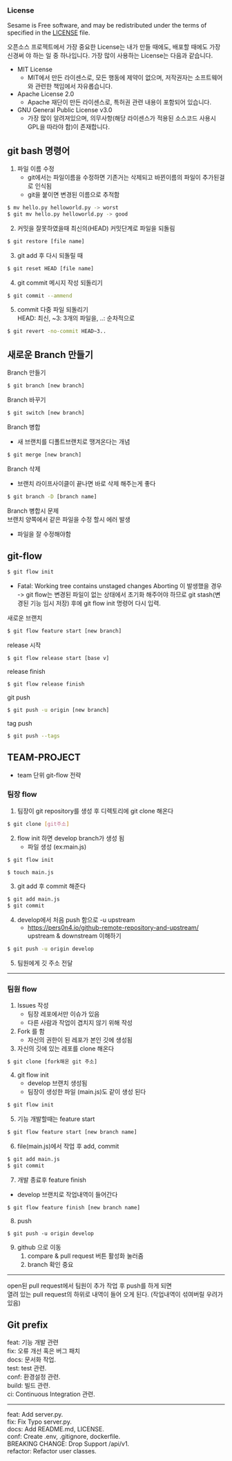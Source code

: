 ### License
Sesame is Free software, and may be redistributed under the terms of specified in the [LICENSE]() file.

오픈소스 프로젝트에서 가장 중요한 License는 내가 만들 때에도, 배포할 때에도 가장 신경써
야 하는 일 중 하나입니다.
가장 많이 사용하는 License는 다음과 같습니다.
- MIT License
   - MIT에서 만든 라이센스로, 모든 행동에 제약이 없으며, 저작권자는 소프트웨어와
관련한 책임에서 자유롭습니다.
- Apache License 2.0
  - Apache 재단이 만든 라이센스로, 특허권 관련 내용이 포함되어 있습니다.
- GNU General Public License v3.0
  - 가장 많이 알려져있으며, 의무사항(해당 라이센스가 적용된 소스코드 사용시 GPL을 따라야 함)이 존재합니다.
## git bash 명령어
1. 파일 이름 수정
    - git에서는 파일이름을 수정하면 기존거는 삭제되고 바뀐이름의 파일이 추가된걸로 인식됨
    - git을 붙이면 변경된 이름으로 추적함
```bash
$ mv hello.py helloworld.py -> worst
$ git mv hello.py helloworld.py -> good
```


2. 커밋을 잘못하였을때 최신의(HEAD) 커밋단계로 파일을 되돌림
```bash
$ git restore [file name]
```
3. git add 후 다시 되돌릴 때
```bash
$ git reset HEAD [file name]
```
4. git commit 메시지 작성 되돌리기
```bash
$ git commit --ammend
```
5. commit 다중 파일 되돌리기  
  HEAD: 최신, ~3: 3개의 파일을, ..: 순차적으로
```bash
$ git revert -no-commit HEAD~3..
```

## 새로운 Branch 만들기

Branch 만들기
```bash
$ git branch [new branch]
```
Branch 바꾸기
```bash
$ git switch [new branch]
```
Branch 병합
- 새 브랜치를 디폴트브랜치로 땡겨온다는 개념
```bash
$ git merge [new branch]
```

Branch 삭제
- 브랜치 라이프사이클이 끝나면 바로 삭제 해주는게 좋다
```bash
$ git branch -D [branch name]
```
Branch 병합시 문제<br>
브랜치 양쪽에서 같은 파일을 수정 할시 에러 발생
- 파일을 잘 수정해야함

## git-flow

```bash
$ git flow init
```
- Fatal: Working tree contains unstaged changes Aborting 이 발생했을 경우 -> git flow는 변경된 파일이 없는 상태에서 초기화 해주어야 하므로 git stash(변경된 기능 임시 저장) 후에 git flow init 명령어 다시 입력.

새로운 브랜치
```bash
$ git flow feature start [new branch]
```

release 시작
```bash
$ git flow release start [base v]
```

release finish
```bash
$ git flow release finish
```

git push
```bash
$ git push -u origin [new branch]
```

tag push
```bash
$ git push --tags
```

## TEAM-PROJECT

- team 단위 git-flow 전략
### 팀장 flow
1. 팀장이 git repository를 생성 후 디렉토리에 git clone 해온다
```bash
$ git clone [git주소]
```
2. flow init 하면 develop branch가 생성 됨  
    - 파일 생성 (ex:main.js)
```bash
$ git flow init
```

```bash
$ touch main.js
```
3. git add 후 commit 해준다
```bash
$ git add main.js
$ git commit
```
4. develop에서 처음 push 함으로 -u upstream
    - https://pers0n4.io/github-remote-repository-and-upstream/  
upstream & downstream 이해하기

```bash
$ git push -u origin develop
```

5. 팀원에게 깃 주소 전달

---

### 팀원 flow
1. Issues 작성
    - 팀장 레포에서만 이슈가 있음
    - 다른 사람과 작업이 겹치지 않기 위해 작성
2. Fork 를 함
    - 자신의 권한이 된 레포가 본인 깃에 생성됨
3. 자신의 깃에 있는 레포를 clone 해온다
```bash
$ git clone [fork해온 git 주소]
```
4. git flow init
    - develop 브랜치 생성됨
    - 팀장이 생성한 파일 (main.js)도 같이 생성 된다
```bash
$ git flow init
```
5. 기능 개발할때는 feature start
```bash
$ git flow feature start [new branch name]
```
6. file(main.js)에서 작업 후 add, commit
```bash
$ git add main.js
$ git commit
```
7. 개발 종료후 feature finish
  - develop 브랜치로 작업내역이 들어간다
```bash
$ git flow feature finish [new branch name]
```
8. push
```
$ git push -u origin develop
```
9. github 으로 이동
    1. compare & pull request 버튼 활성화 눌러줌  
    1. branch 확인 중요

---
open된 pull request에서 팀원이 추가 작업 후 push를 하게 되면  
열려 있는 pull request의 하위로 내역이 들어 오게 된다.
(작업내역이 섞여버릴 우려가 있음)

## Git prefix

feat: 기능 개발 관련<br>
fix: 오류 개선 혹은 버그 패치<br>
docs: 문서화 작업. <br>
test: test 관련. <br>
conf: 환경설정 관련.<br>
build: 빌드 관련.<br>
ci: Continuous Integration 관련.<br>

----

feat: Add server.py.<br>
fix: Fix Typo server.py.<br>
docs: Add README.md, LICENSE.<br>
conf: Create .env, .gitignore, dockerfile.<br>
BREAKING CHANGE: Drop Support /api/v1.<br>
refactor: Refactor user classes.<br>
